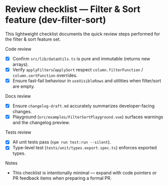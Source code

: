 # Review checklist — Filter & Sort feature (dev-filter-sort)

This lightweight checklist documents the quick review steps performed for the filter & sort feature set.

Code review

- [x] Confirm `src/lib/dataUtils.ts` is pure and immutable (returns new arrays).
- [x] Verify `applyFilters`/`applySort` respect `column.filterFunction` / `column.sortFunction` overrides.
- [x] Ensure fast-fail behaviour in `useVisibleRows` and utilities when filter/sort are empty.

Docs review

- [x] Ensure `changelog-draft.md` accurately summarizes developer-facing changes.
- [x] Playground (`src/examples/FilterSortPlayground.vue`) surfaces warnings and the changelog preview.

Tests review

- [x] All unit tests pass (`npm run test:run --silent`).
- [x] Type-level test (`tests/unit/types.export.spec.ts`) enforces exported types.

Notes

- This checklist is intentionally minimal — expand with code pointers or PR feedback items when preparing a formal PR.
